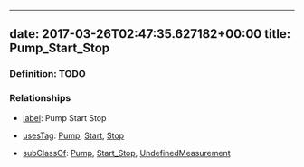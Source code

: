 
---
date: 2017-03-26T02:47:35.627182+00:00
title: Pump_Start_Stop
---
### Definition: TODO

### Relationships

* [label](http://www.w3.org/2000/01/rdf-schema#label): Pump Start Stop

* [usesTag](https://brickschema.org/schema/1.0/BrickFrame#usesTag): [Pump](https://brickschema.org/schema/1.0/BrickTag#Pump), [Start](https://brickschema.org/schema/1.0/BrickTag#Start), [Stop](https://brickschema.org/schema/1.0/BrickTag#Stop)

* [subClassOf](http://www.w3.org/2000/01/rdf-schema#subClassOf): [Pump](https://brickschema.org/schema/1.0/Brick#Pump), [Start_Stop](https://brickschema.org/schema/1.0/Brick#Start_Stop), [UndefinedMeasurement](https://brickschema.org/schema/1.0/Brick#UndefinedMeasurement)
